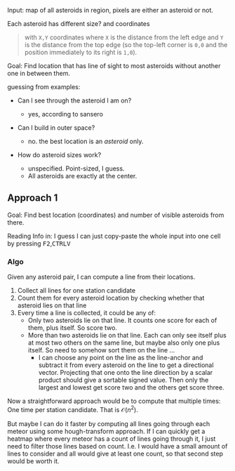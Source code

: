 Input: map of all asteroids in region, pixels are either an asteroid or not.

Each asteroid has different size? and coordinates

>  with `X,Y` coordinates where `X` is the distance from the left edge and `Y` is the distance from the top edge (so the top-left corner is `0,0` and the position immediately to its right is `1,0`).

Goal: Find location that has line of sight to most asteroids without another one in between them.

guessing from examples:

* Can I see through the asteroid I am on?
  * yes, according to sansero
* Can I build in outer space?
  * no. the best location is an *asteroid* only.

* How do asteroid sizes work?
  * unspecified. Point-sized, I guess.
  * All asteroids are exactly at the center.

## Approach 1

Goal: Find best location (coordinates) and number of visible asteroids from there.

Reading Info in: I guess I can just copy-paste the whole input into one cell by pressing <kbd>F2</kbd>,<kbd>CTRL</kbd><kbd>V</kbd>

### Algo

Given any asteroid pair, I can compute a line from their locations.

1. Collect all lines for one station candidate
2. Count them for every asteroid location by checking whether that asteroid lies on that line
3. Every time a line is collected, it could be any of:
   * Only two asteroids lie on that line. It counts one score for each of them, plus itself. So score two.
   * More than two asteroids lie on that line. Each can only see itself plus at most two others on the same line, but maybe also only one plus itself. So need to somehow sort them on the line ...
     * I can choose any point on the line as the line-anchor and subtract it from every asteroid on the line to get a directional vector. Projecting that one onto the line direction by a scalar product should give a sortable signed value. Then only the largest and lowest get score two and the others get score three.

Now a straightforward approach would be to compute that multiple times: One time per station candidate. That is $\mathcal O(n^2)$.

But maybe I can do it faster by computing all lines going through each meteor using some hough-transform approach. If I can quickly get a heatmap where every meteor has a count of lines going through it, I just need to filter those lines based on count. I.e. I would have a small amount of lines to consider and all would give at least one count, so that second step would be worth it.